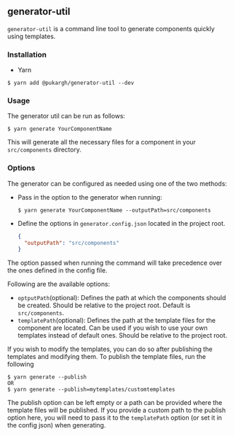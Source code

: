 ## generator-util
`generator-util` is a command line tool to generate components quickly using templates.

### Installation
- Yarn
```shell
$ yarn add @pukargh/generator-util --dev
```

### Usage
The generator util can be run as follows:
```shell
$ yarn generate YourComponentName
```

This will generate all the necessary files for a component in your `src/components` directory.

### Options
The generator can be configured as needed using one of the two methods:
- Pass in the option to the generator when running:
    ```shell
    $ yarn generate YourComponentName --outputPath=src/components
    ```

- Define the options in `generator.config.json` located in the project root.
    ```json
    {
      "outputPath": "src/components"
    }
    ```

The option passed when running the command will take precedence over the ones defined in the config file.

Following are the available options:
- `optputPath`(optional): Defines the path at which the components should be created. Should be relative to the project root. Default is `src/components`.
- `templatePath`(optional): Defines the path at the template files for the component are located. Can be used if you wish to use your own templates instead of default ones. Should be relative to the project root.

If you wish to modify the templates, you can do so after publishing the templates and modifying them. To publish the template files, run the following
```shell
$ yarn generate --publish
OR
$ yarn generate --publish=mytemplates/customtemplates
```
The publish option can be left empty or a path can be provided where the template files will be published. If you provide a custom path to the publish option here, you will need to pass it to the `templatePath` option (or set it in the config json) when generating.